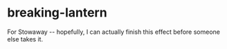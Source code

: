 # breaking-lantern
For Stowaway -- hopefully, I can actually finish this effect before someone else takes it. 
